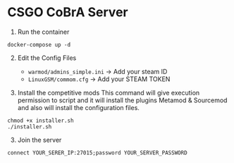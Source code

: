 # CSGO CoBrA Server

1. Run the container
```
docker-compose up -d
```

2. Edit the Config Files 
    - `warmod/admins_simple.ini` -> Add your steam ID
    - `LinuxGSM/commom.cfg`      -> Add your STEAM TOKEN

2. Install the competitive mods
This command will give execution permission to script and it will install the plugins Metamod & Sourcemod and also will install the configuration files.
```
chmod +x installer.sh
./installer.sh
```

3. Join the server
```
connect YOUR_SERER_IP:27015;password YOUR_SERVER_PASSWORD
```
